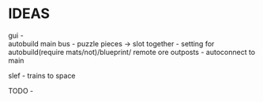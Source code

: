 IDEAS
==========
gui -     
    autobuild main bus  - puzzle pieces -> slot together
                        - setting for autobuild(require mats/not)/blueprint/ 
    remote ore outposts - autoconnect to main

slef - 
    trains to space



TODO
    -
    

